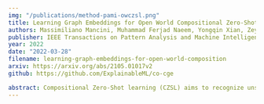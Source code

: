 ```yaml
---
img: "/publications/method-pami-owczsl.png"
title: Learning Graph Embeddings for Open World Compositional Zero-Shot Learning
authors: Massimiliano Mancini, Muhammad Ferjad Naeem, Yongqin Xian, Zeynep Akata
publisher: IEEE Transactions on Pattern Analysis and Machine Intelligence, TPAMI
year: 2022
date: "2022-03-28"
filename: learning-graph-embeddings-for-open-world-composition
arxiv: https://arxiv.org/abs/2105.01017v2
github: https://github.com/ExplainableML/co-cge

abstract: Compositional Zero-Shot learning (CZSL) aims to recognize unseen compositions of state and object visual primitives seen during training. A problem with standard CZSL is the assumption of knowing which unseen compositions will be available at test time. In this work, we overcome this assumption operating on the open world setting, where no limit is imposed on the compositional space at test time, and the search space contains a large number of unseen compositions. To address this problem, we propose a new approach, Compositional Cosine Graph Embeddings (Co-CGE), based on two principles. First, Co-CGE models the dependency between states, objects and their compositions through a graph convolutional neural network. The graph propagates information from seen to unseen concepts, improving their representations. Second, since not all unseen compositions are equally feasible, and less feasible ones may damage the learned representations, Co-CGE estimates a feasibility score for each unseen composition, using the scores as margins in a cosine similarity-based loss and as weights in the adjacency matrix of the graphs. Experiments show that our approach achieves state-of-the-art performances in standard CZSL while outperforming previous methods in the open world scenario.
---
```

